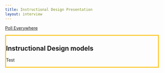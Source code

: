 ```yaml
---
title: Instructional Design Presentation
layout: interview
---
```

<p><a class="button" target="_blank" href="http://pollev.com/brockport">Poll Everywhere</a></p>

<section style="border: 3px solid #fcc726">
  <h2>Instructional Design models</h2>
  <p>Test</p>
</section>
